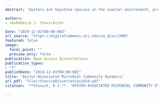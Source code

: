 ```yaml
---
abstract: 'Oysters are keystone species in the coastal environment, providing ecological, economic, and cultural services. A significant ecosystem service is their ability to improve water quality by filtration and denitrification. These ecological functions are made possible by oyster-associated microbes, but may also be threatened by microbial pathogens. This positions the oyster as a model system for the study of marine host-associated microbial diversity and function. However, studies of microbial diversity and function in shellfish are lacking, particularly in response to environmental perturbations. As coastal ecosystems change due to anthropogenic impacts and climate variability, it is important to understand how the oyster microbiome is affected and how this may impact the host. This dissertation emphasizes the significance of oyster-associated microbiomes and their importance to aquaculture disease prevention, wild fishery sustainability, and coastal restoration efficacy. As urbanization, coastal acidification, and disease outbreaks increase, it is important to understand these oyster-associated microbial community dynamics and how they might vary with environmental change.'

authors:
- <b>Rebecca J. Stevick</b>

date: "2019-12-01T00:00:00Z"
url_source: "https://digitalcommons.uri.edu/oa_diss/1089"
featured: false
image:
  focal_point: ""
  preview_only: false
publication: Open Access Dissertations
publication_types:
- "7"
publishDate: "2019-12-01T00:00:00Z"
title: 'Oyster-Associated Microbial Community Dynamics'
url_pdf: 'files/StevickDissertation2019.pdf'
citation: '**Stevick, R.J.**. "OYSTER-ASSOCIATED MICROBIAL COMMUNITY DYNAMICS" (2019). Open Access Dissertations. Paper 1089. https://digitalcommons.uri.edu/oa_diss/1089'

---
```




